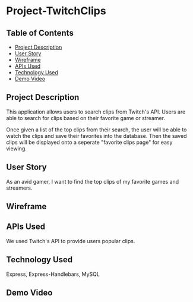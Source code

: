# Project-TwitchClips

## Table of Contents
* [Project Description](#Project-Description)
* [User Story](#User-Story)
* [Wireframe](#Wireframe)
* [APIs Used](#APIs-Used)
* [Technology Used](#Technology-Used)
* [Demo Video](#Demo-Video)


## Project Description

This application allows users to search clips from Twitch's API. Users are able to search for clips based on their favorite game or streamer. 

Once given a list of the top clips from their search, the user will be able to watch the clips and save their favorites into the database. Then the saved clips will be displayed onto a seperate "favorite clips page" for easy viewing. 

## User Story

As an avid gamer, I want to find the top clips of my favorite games and streamers. 

## Wireframe

## APIs Used

We used Twitch's API to provide users popular clips.

## Technology Used

Express, Express-Handlebars, MySQL

## Demo Video